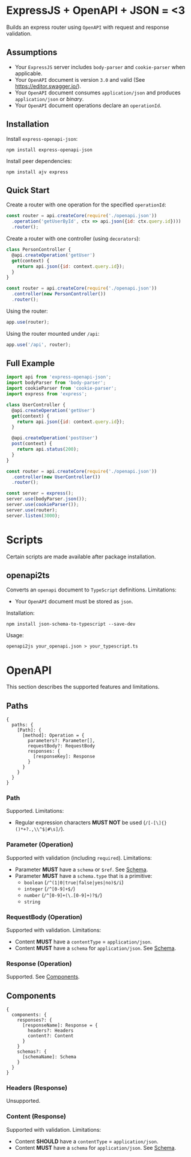 # ExpressJS + OpenAPI + JSON = <3

Builds an express router using `OpenAPI` with request and response validation.

## Assumptions

* Your `ExpressJS` server includes `body-parser` and `cookie-parser` when applicable.
* Your `OpenAPI` document is version `3.0` and valid (See https://editor.swagger.io/).
* Your `OpenAPI` document consumes `application/json` and produces `application/json` or *binary*.
* Your `OpenAPI` document operations declare an  `operationId`.

## Installation

Install `express-openapi-json`:

```
npm install express-openapi-json
```

Install peer dependencies:

```
npm install ajv express
```

## Quick Start

Create a router with one operation for the specified `operationId`:

```js
const router = api.createCore(require('./openapi.json'))
  .operation('getUserById', ctx => api.json({id: ctx.query.id})))
  .router();
```

Create a router with one controller (using `decorators`):

```js
class PersonController {
  @api.createOperation('getUser')
  get(context) {
    return api.json({id: context.query.id});
  }
}

const router = api.createCore(require('./openapi.json'))
  .controller(new PersonController())
  .router();
```

Using the router:

```js
app.use(router);
```

Using the router mounted under `/api`:

```js
app.use('/api', router);
```

## Full Example

```js
import api from 'express-openapi-json';
import bodyParser from 'body-parser';
import cookieParser from 'cookie-parser';
import express from 'express';

class UserController {
  @api.createOperation('getUser')
  get(context) {
    return api.json({id: context.query.id});
  }

  @api.createOperation('postUser')
  post(context) {
    return api.status(200);
  }
}

const router = api.createCore(require('./openapi.json'))
  .controller(new UserController())
  .router();

const server = express();
server.use(bodyParser.json());
server.use(cookieParser());
server.use(router);
server.listen(3000);
```

# Scripts

Certain scripts are made available after package installation.

## openapi2ts

Converts an `openapi` document to `TypeScript` definitions. Limitations:

* Your `OpenAPI` document must be stored as `json`.

Installation:

    npm install json-schema-to-typescript --save-dev

Usage:

    openapi2js your_openapi.json > your_typescript.ts

# OpenAPI

This section describes the supported features and limitations.

## Paths

    {
      paths: {
        [Path]: {
          [method]: Operation = {
            parameters?: Parameter[],
            requestBody?: RequestBody
            responses: {
              [responseKey]: Response
            }
          }
        }
      }
    }

### Path

Supported. Limitations:

  * Regular expression characters **MUST NOT** be used (`/[-[\]{}()*+?.,\\^$|#\s]/`).

### Parameter (Operation)

Supported with validation (including `required`). Limitations:

* Parameter **MUST** have a `schema` or `$ref`. See [Schema](#Schema).
* Parameter **MUST** have a `schema.type` that is a primitive:
  * `boolean` (`/^(1|0|true|false|yes|no)$/i`)
  * `integer` (`/^[0-9]+$/`)
  * `number` (`/^[0-9]+(\.[0-9]+)?$/`)
  * `string`

### RequestBody (Operation)

Supported with validation. Limitations:

* Content **MUST** have a `contentType` = `application/json`.
* Content **MUST** have a `schema` for `application/json`. See [Schema](#Schema).

### Response (Operation)

Supported. See [Components](#Components).

## Components

    {
      components: {
        responses?: {
          [responseName]: Response = {
            headers?: Headers
            content?: Content
          }
        }
        schemas?: {
          [schemaName]: Schema
        }
      }
    }

### Headers (Response)

Unsupported.

### Content (Response)

Supported with validation. Limitations:

* Content **SHOULD** have a `contentType` = `application/json`.
* Content **MUST** have a `schema` for `application/json`. See [Schema](#Schema).

